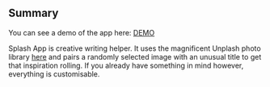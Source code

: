 ## Summary

You can see a demo of the app here: [DEMO](https://alannahw.github.io/splash-app-demo/)

Splash App is creative writing helper. It uses the magnificent Unplash photo library
[here](https://unsplash.com/) and pairs a randomly selected image with an unusual
title to get that inspiration rolling. If you already have something in mind however,
everything is customisable.
